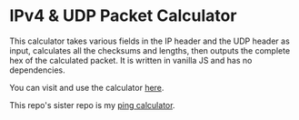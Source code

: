 # IPv4 & UDP Packet Calculator

This calculator takes various fields in the IP header and the UDP
header as input, calculates all the checksums and lengths, then outputs
the complete hex of the calculated packet. It is written in vanilla JS
and has no dependencies.

You can visit and use the calculator
[here](https://michaelfm1211.github.io/udp-calculator/).

This repo's sister repo is my
[ping calculator](https://michaelfm1211.github.io/ping-calculator/).
